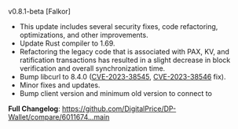 v0.8.1-beta [Falkor]

- This update includes several security fixes, code refactoring, optimizations, and other improvements.
- Update Rust compiler to 1.69.
- Refactoring the legacy code that is associated with PAX, KV, and ratification transactions has resulted in a slight decrease in block verification and overall synchronization time.
- Bump libcurl to 8.4.0 ([CVE-2023-38545](https://github.com/advisories/GHSA-7xw9-w465-6x42), [CVE-2023-38546](https://github.com/advisories/GHSA-x3qx-m3c2-qfhx) fix).
- Minor fixes and updates.
- Bump client version and minimum old version to connect to


**Full Changelog**: https://github.com/DigitalPrice/DP-Wallet/compare/6011674...main
